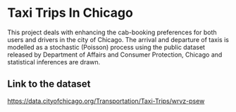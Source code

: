 # Taxi Trips In Chicago

This project deals with enhancing the cab-booking preferences for both users and drivers in the city of Chicago. The arrival and departure of taxis is modelled as a stochastic (Poisson) process using the public dataset released by Department of Affairs and Consumer Protection, Chicago and statistical inferences are drawn.

## Link to the dataset
https://data.cityofchicago.org/Transportation/Taxi-Trips/wrvz-psew
